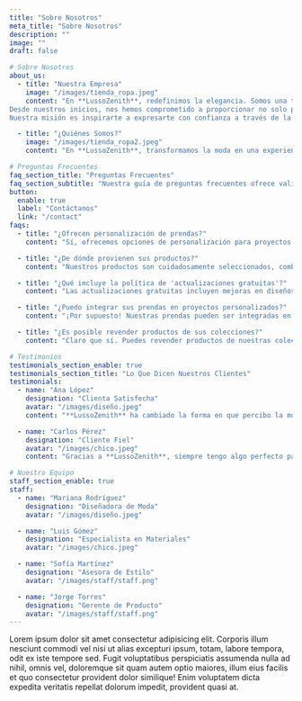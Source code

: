 ```yaml
---
title: "Sobre Nosotros"
meta_title: "Sobre Nosotros"
description: ""
image: ""
draft: false

# Sobre Nosotros
about_us:
  - title: "Nuestra Empresa" 
    image: "/images/tienda_ropa.jpeg"
    content: "En **LussoZenith**, redefinimos la elegancia. Somos una tienda de ropa que combina diseño moderno, calidad impecable y un enfoque en las tendencias globales para ofrecerte prendas únicas que reflejan tu estilo y personalidad.
Desde nuestros inicios, nos hemos comprometido a proporcionar no solo productos excepcionales, sino también una experiencia de compra inolvidable. Creemos que cada detalle cuenta, desde la selección de los mejores materiales hasta la atención al cliente.
Nuestra misión es inspirarte a expresarte con confianza a través de la moda, y nuestro objetivo es convertirnos en tu destino favorito para prendas de lujo accesibles."

  - title: "¿Quiénes Somos?"
    image: "/images/tienda_ropa2.jpeg"
    content: "En **LussoZenith**, transformamos la moda en una experiencia única con una colección cuidadosamente seleccionada de ropa de la mejor calidad. Fundada con la misión de ofrecer variedad, estilo y excelencia, somos un referente de calidad en el mundo de la moda. Con un enfoque en diseños modernos y materiales de alta gama, nos enorgullece ofrecer productos que no solo visten, sino que también reflejan tu personalidad.<br/><br/> Nuestro compromiso con la satisfacción del cliente y nuestra pasión por la moda nos llevan a ofrecer un servicio excepcional, ayudándote a encontrar las prendas perfectas para cualquier ocasión. Bienvenido a **LussoZenith, donde la moda se convierte en tu aliada. Descubre nuestra colección hoy y lleva tu estilo al siguiente nivel."

# Preguntas Frecuentes
faq_section_title: "Preguntas Frecuentes"
faq_section_subtitle: "Nuestra guía de preguntas frecuentes ofrece valiosa información sobre cómo elegir las prendas ideales que se adapten a tu estilo y necesidades."
button:
  enable: true
  label: "Contáctanos"
  link: "/contact"
faqs:
  - title: "¿Ofrecen personalización de prendas?"
    content: "Sí, ofrecemos opciones de personalización para proyectos especiales, asegurando soluciones únicas y adaptadas a tus necesidades."

  - title: "¿De dónde provienen sus productos?"
    content: "Nuestros productos son cuidadosamente seleccionados, combinando materiales de calidad y diseños exclusivos para ofrecer prendas excepcionales."

  - title: "¿Qué incluye la política de 'actualizaciones gratuitas'?"
    content: "Las actualizaciones gratuitas incluyen mejoras en diseños y colecciones, asegurando que siempre tengas acceso a las últimas tendencias."

  - title: "¿Puedo integrar sus prendas en proyectos personalizados?"
    content: "¡Por supuesto! Nuestras prendas pueden ser integradas en diversos proyectos, fomentando la creatividad y la innovación."

  - title: "¿Es posible revender productos de sus colecciones?"
    content: "Claro que sí. Puedes revender productos de nuestras colecciones, ofreciendo soluciones de moda adaptadas a diferentes estilos."

# Testimonios
testimonials_section_enable: true
testimonials_section_title: "Lo Que Dicen Nuestros Clientes"
testimonials:
  - name: "Ana López"
    designation: "Clienta Satisfecha"
    avatar: "/images/diseño.jpeg"
    content: "**LussoZenith** ha cambiado la forma en que percibo la moda. Sus productos combinan estilo, calidad y comodidad, algo difícil de encontrar en otros lugares. Estoy encantada con mis compras y definitivamente seguiré eligiendo esta tienda para todas mis necesidades de ropa."

  - name: "Carlos Pérez"
    designation: "Cliente Fiel"
    avatar: "/images/chico.jpeg"
    content: "Gracias a **LussoZenith**, siempre tengo algo perfecto para cada ocasión. La calidad de sus productos y el excelente servicio al cliente los hacen destacar. Recomiendo esta tienda a todos mis amigos."

# Nuestro Equipo
staff_section_enable: true
staff:
  - name: "Mariana Rodríguez"
    designation: "Diseñadora de Moda"
    avatar: "/images/diseño.jpeg"

  - name: "Luis Gómez"
    designation: "Especialista en Materiales"
    avatar: "/images/chico.jpeg"

  - name: "Sofía Martínez"
    designation: "Asesora de Estilo"
    avatar: "/images/staff/staff.png"

  - name: "Jorge Torres"
    designation: "Gerente de Producto"
    avatar: "/images/staff/staff.png"
---
```


Lorem ipsum dolor sit amet consectetur adipisicing elit. Corporis illum nesciunt commodi vel nisi ut alias excepturi ipsum, totam, labore tempora, odit ex iste tempore sed. Fugit voluptatibus perspiciatis assumenda nulla ad nihil, omnis vel, doloremque sit quam autem optio maiores, illum eius facilis et quo consectetur provident dolor similique! Enim voluptatem dicta expedita veritatis repellat dolorum impedit, provident quasi at.
